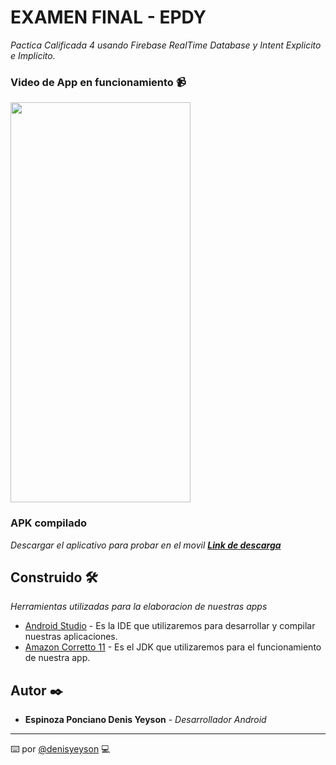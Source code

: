 # EXAMEN FINAL - EPDY

_Pactica Calificada 4 usando Firebase RealTime Database y Intent Explicito e Implicito._

### Video de App en funcionamiento 📹

<img src="https://i.imgur.com/5SNjyxx.gifv" width="288" height="640" />

### APK compilado

_Descargar el aplicativo para probar en el movil **[Link de descarga](https://1drv.ms/u/s!AoCMd_tc7sl2gpxJU-YJSzVskzTyyg?e=3UYA4k)**_

## Construido 🛠️

_Herramientas utilizadas para la elaboracion de nuestras apps_

- [Android Studio](https://developer.android.com/studio#downloads) - Es la IDE que utilizaremos para desarrollar y compilar nuestras aplicaciones.
- [Amazon Corretto 11](https://docs.aws.amazon.com/corretto/latest/corretto-11-ug/downloads-list.html) - Es el JDK que utilizaremos para el funcionamiento de nuestra app.

## Autor ✒️

- **Espinoza Ponciano Denis Yeyson** - _Desarrollador Android_

---

⌨️ por [@denisyeyson](https://github.com/denis-yeyson) 💻
